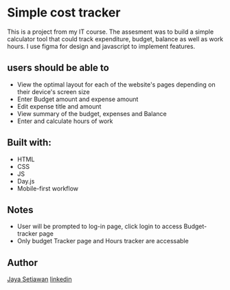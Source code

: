 # Simple cost tracker

This is a project from my IT course. The assesment was to build a simple calculator tool that could track expenditure, budget, balance as well as work hours. I use figma for design and javascript to implement features.  


## users should be able to

- View the optimal layout for each of the website's pages depending on their device's screen size
- Enter Budget amount and expense amount
- Edit expense title and amount
- View summary of the budget, expenses and Balance
- Enter and calculate hours of work 

## Built with:
- HTML
- CSS
- JS
- Day.js
- Mobile-first workflow

## Notes
- User will be prompted to log-in page, click login to access Budget-tracker page
- Only budget Tracker page and Hours tracker are accessable 

## Author 
[Jaya Setiawan](https://jaya-codes.netlify.app/)
[linkedin](https://www.linkedin.com/in/jaya-setiawan-2b0a1910b/)